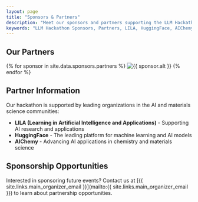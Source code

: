 ```yaml
---
layout: page
title: "Sponsors & Partners"
description: "Meet our sponsors and partners supporting the LLM Hackathon for Applications in Materials Science & Chemistry."
keywords: "LLM Hackathon Sponsors, Partners, LILA, HuggingFace, AIChemy"
---
```


<section class="sponsors-section">
    <h2>Our <span>Partners</span></h2>
    <div class="sponsor-logos">
        {% for sponsor in site.data.sponsors.partners %}
        <img src="{{ sponsor.logo | relative_url }}" alt="{{ sponsor.alt }}"{% if sponsor.url and sponsor.url != '#' %} onclick="window.open('{{ sponsor.url }}', '_blank')" style="cursor: pointer;"{% endif %}>
        {% endfor %}
    </div>
</section>

## Partner Information

Our hackathon is supported by leading organizations in the AI and materials science communities:

- **LILA (Learning in Artificial Intelligence and Applications)** - Supporting AI research and applications
- **HuggingFace** - The leading platform for machine learning and AI models
- **AIChemy** - Advancing AI applications in chemistry and materials science

## Sponsorship Opportunities

Interested in sponsoring future events? Contact us at [{{ site.links.main_organizer_email }}](mailto:{{ site.links.main_organizer_email }}) to learn about partnership opportunities.